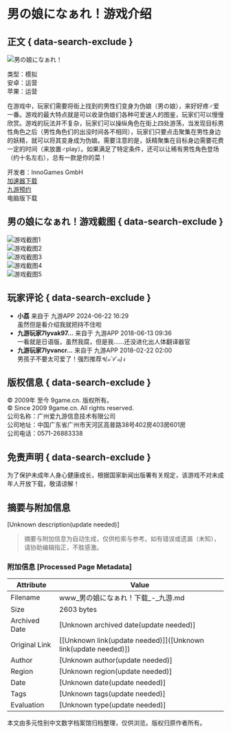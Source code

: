# 男の娘になぁれ！游戏介绍

## 正文 { data-search-exclude }


![男の娘になぁれ！](https://media.9game.cn/gamebase/20230731/12/28/b0b6f5d6e64744be9aa0fb9340b94147.jpg?x-oss-process=image/resize,w_120,m_lfit)

类型：模拟  
安卓：运营  
苹果：运营  

在游戏中，玩家们需要将街上找到的男性们变身为伪娘（男の娘），来好好疼♂爱一番。游戏的最大特点就是可以收录伪娘们各种可爱迷人的图鉴，玩家们可以慢慢欣赏。游戏的玩法并不复杂，玩家们可以操纵角色在街上四处游荡，当发现目标男性角色之后（男性角色们的出没时间各不相同），玩家们只要点击聚集在男性身边的妖精，就可以将其变身成为伪娘。需要注意的是，妖精聚集在目标身边需要花费一定的时间（来放置♂play）。如果满足了特定条件，还可以让稀有男性角色登场（约十名左右），总有一款是你的菜！

开发者：InnoGames GmbH  
[加速器下载](https://cdn.biubiu001.com/biubiu_pc_publish/biubiu-installer-100851744.exe)  
[九游预约](https://sys.assistant.9game.cn/client/pullup?ch=OK_2043&useHttps=1&paramStr=ninegame%3A%2F%2Fweb.9game.cn%2Fshare%3Ftpe%3DpageType%253Dgame_detail%2526gameId%253D725509%2526opt%253Dreserve&passParams=isUgAd%3D0)  
电脑版下载

## 男の娘になぁれ！游戏截图 { data-search-exclude }

![游戏截图1](http://image.game.uc.cn/2016/5/20/13206458_.jpg)  
![游戏截图2](http://image.game.uc.cn/2016/5/20/13206457_.jpg)  
![游戏截图3](http://image.game.uc.cn/2016/5/20/13206456_.jpg)  
![游戏截图4](http://image.game.uc.cn/2016/5/20/13206455_.jpg)  
![游戏截图5](http://image.game.uc.cn/2016/5/20/13206454_.jpg)

## 玩家评论 { data-search-exclude }

- **小荔** 来自于 九游APP 2024-06-22 16:29  
  虽然但是看介绍我就把持不住啦
- **九游玩家7lyvak97...** 来自于 九游APP 2018-06-13 09:36  
  一看就是日语版，虽然我腐，但是我……还没进化出人体翻译器官
- **九游玩家7lyvancr...** 来自于 九游APP 2018-02-22 02:00  
  男孩子不要太可爱了！强烈推荐*٩(๑´∀`๑)ง*

## 版权信息 { data-search-exclude }

© 2009年 至今 9game.cn. 版权所有。  
© Since 2009 9game.cn. All rights reserved.  
公司名称：广州爱九游信息技术有限公司  
公司地址：中国广东省广州市天河区高普路38号402房403房601房  
公司电话：0571-26883338

## 免责声明 { data-search-exclude }

为了保护未成年人身心健康成长，根据国家新闻出版署有关规定，该游戏不对未成年人开放下载，敬请谅解！
<!-- tcd_original_link https://www.9game.cn/nn1/ -->


## 摘要与附加信息

<!-- tcd_abstract -->
[Unknown description(update needed)]
<!-- tcd_abstract_end -->

> 摘要与附加信息为自动生成，仅供检索与参考。如有错误或遗漏（未知），请协助编辑指正，不胜感激。

### 附加信息 [Processed Page Metadata]

| Attribute       | Value                                  |
|-----------------|----------------------------------------|
| Filename        | www_男の娘になぁれ！下载_-_九游.md                             |
| Size            | 2603 bytes                           |
| Archived Date   | [Unknown archived date(update needed)]                             |
| Original Link   | [[Unknown link(update needed)]]([Unknown link(update needed)])                       |
| Author          | [Unknown author(update needed)]                               |
| Region          | [Unknown region(update needed)]                               |
| Date            | [Unknown date(update needed)]                                 |
| Tags            | [Unknown tags(update needed)]                                 |
| Evaluation            | [Unknown type(update needed)]                                 |
<!-- tcd_table_end -->

本文由多元性别中文数字档案馆归档整理，仅供浏览。版权归原作者所有。
